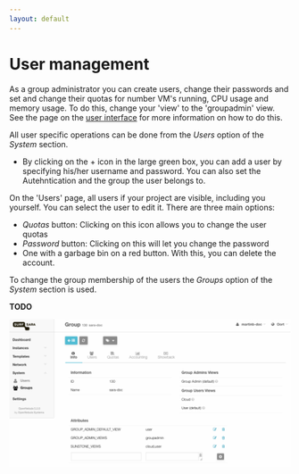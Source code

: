 ```yaml
---
layout: default
---
```

# User management

As a group administrator you can create users, change their passwords and set and change their quotas for number VM's running, CPU usage and memory usage. To do this, change your 'view' to the 'groupadmin' view. See the page on the [user interface](user-interface#switch-views) for more information on how to do this.

All user specific operations can be done from the _Users_ option of the _System_ section.

 * By clicking on the + icon in the large green box, you can add a user by specifying his/her username and password. You can also set the Autehntication and the group the user belongs to.

On the 'Users' page, all users if your project are visible, including you yourself. You can select the user to edit it. There are three main options:

 * _Quotas_ button: Clicking on this icon allows you to change the user quotas
 * _Password_ button: Clicking on this will let you change the password
 * One with a garbage bin on a red button. With this, you can delete the account.


To change the group membership of the users the _Groups_ option of the _System_ section is used.

**TODO**

![groups_system_img](images/groups_option.png)
